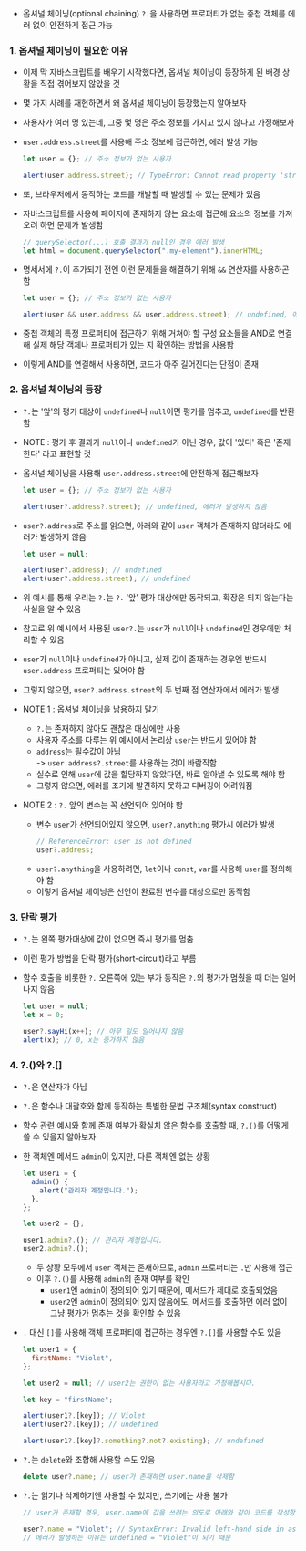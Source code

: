 - 옵셔널 체이닝(optional chaining) `?.`을 사용하면 프로퍼티가 없는 중첩 객체를 에러 없이 안전하게 접근 가능

### 1. 옵셔널 체이닝이 필요한 이유

- 이제 막 자바스크립트를 배우기 시작했다면, 옵셔널 체이닝이 등장하게 된 배경 상황을 직접 겪어보지 않았을 것
- 몇 가지 사례를 재현하면서 왜 옵셔널 체이닝이 등장했는지 알아보자

- 사용자가 여러 명 있는데, 그중 몇 명은 주소 정보를 가지고 있지 않다고 가정해보자
- `user.address.street`를 사용해 주소 정보에 접근하면, 에러 발생 가능

  ```javascript
  let user = {}; // 주소 정보가 없는 사용자

  alert(user.address.street); // TypeError: Cannot read property 'street' of undefined
  ```

- 또, 브라우저에서 동작하는 코드를 개발할 때 발생할 수 있는 문제가 있음
- 자바스크립트를 사용해 페이지에 존재하지 않는 요소에 접근해 요소의 정보를 가져오려 하면 문제가 발생함
  ```javascript
  // querySelector(...) 호출 결과가 null인 경우 에러 발생
  let html = document.querySelector(".my-element").innerHTML;
  ```
- 명세서에 `?.`이 추가되기 전엔 이런 문제들을 해결하기 위해 `&&` 연산자를 사용하곤 함

  ```javascript
  let user = {}; // 주소 정보가 없는 사용자

  alert(user && user.address && user.address.street); // undefined, 에러가 발생하지 않습니다.
  ```

- 중첩 객체의 특정 프로퍼티에 접근하기 위해 거쳐야 할 구성 요소들을 AND로 연결해 실제 해당 객체나 프로퍼티가 있는 지 확인하는 방법을 사용함
- 이렇게 AND를 연결해서 사용하면, 코드가 아주 길어진다는 단점이 존재

### 2. 옵셔널 체이닝의 등장

- `?.`는 '앞'의 평가 대상이 `undefined`나 `null`이면 평가를 멈추고, `undefined`를 반환함
- NOTE : 평가 후 결과가 `null`이나 `undefined`가 아닌 경우, 값이 '있다' 혹은 '존재한다' 라고 표현할 것
- 옵셔널 체이닝을 사용해 `user.address.street`에 안전하게 접근해보자

  ```javascript
  let user = {}; // 주소 정보가 없는 사용자

  alert(user?.address?.street); // undefined, 에러가 발생하지 않음
  ```

- `user?.address`로 주소를 읽으면, 아래와 같이 `user` 객체가 존재하지 않더라도 에러가 발생하지 않음

  ```javascript
  let user = null;

  alert(user?.address); // undefined
  alert(user?.address.street); // undefined
  ```

- 위 예시를 통해 우리는 `?.`는 `?.` '앞' 평가 대상에만 동작되고, 확장은 되지 않는다는 사실을 알 수 있음
- 참고로 위 예시에서 사용된 `user?.`는 `user`가 `null`이나 `undefined`인 경우에만 처리할 수 있음
- `user`가 `null`이나 `undefined`가 아니고, 실제 값이 존재하는 경우엔 반드시 `user.address` 프로퍼티는 있어야 함
- 그렇지 않으면, `user?.address.street`의 두 번째 점 연산자에서 에러가 발생

- NOTE 1 : 옵셔널 체이닝을 남용하지 말기

  - `?.`는 존재하지 않아도 괜찮은 대상에만 사용
  - 사용자 주소를 다루는 위 예시에서 논리상 `user`는 반드시 있어야 함
  - `address`는 필수값이 아님  
    -> `user.address?.street`를 사용하는 것이 바람직함
  - 실수로 인해 `user`에 값을 할당하지 않았다면, 바로 알아낼 수 있도록 해야 함
  - 그렇지 않으면, 에러를 조기에 발견하지 못하고 디버깅이 어려워짐

- NOTE 2 : `?.` 앞의 변수는 꼭 선언되어 있어야 함
  - 변수 `user`가 선언되어있지 않으면, `user?.anything` 평가시 에러가 발생
    ```javascript
    // ReferenceError: user is not defined
    user?.address;
    ```
  - `user?.anything`을 사용하려면, `let`이나 `const`, `var`를 사용해 `user`를 정의해야 함
  - 이렇게 옵셔널 체이닝은 선언이 완료된 변수를 대상으로만 동작함

### 3. 단락 평가

- `?.`는 왼쪽 평가대상에 값이 없으면 즉시 평가를 멈춤
- 이런 평가 방법을 단락 평가(short-circuit)라고 부름
- 함수 호출을 비롯한 `?.` 오른쪽에 있는 부가 동작은 `?.`의 평가가 멈췄을 때 더는 일어나지 않음

  ```javascript
  let user = null;
  let x = 0;

  user?.sayHi(x++); // 아무 일도 일어나지 않음
  alert(x); // 0, x는 증가하지 않음
  ```

### 4. ?.()와 ?.[]

- `?.`은 연산자가 아님
- `?.`은 함수나 대괄호와 함께 동작하는 특별한 문법 구조체(syntax construct)
- 함수 관련 예시와 함께 존재 여부가 확실치 않은 함수를 호출할 때, `?.()`를 어떻게 쓸 수 있을지 알아보자
- 한 객체엔 메서드 `admin`이 있지만, 다른 객체엔 없는 상황

  ```javascript
  let user1 = {
    admin() {
      alert("관리자 계정입니다.");
    },
  };

  let user2 = {};

  user1.admin?.(); // 관리자 계정입니다.
  user2.admin?.();
  ```

  - 두 상황 모두에서 `user` 객체는 존재하므로, `admin` 프로퍼티는 `.`만 사용해 접근
  - 이후 `?.()`를 사용해 `admin`의 존재 여부를 확인
    - `user1`엔 `admin`이 정의되어 있기 때문에, 메서드가 제대로 호출되었음
    - `user2`엔 `admin`이 정의되어 있지 않음에도, 메서드를 호출하면 에러 없이 그냥 평가가 멈추는 것을 확인할 수 있음

- `.` 대신 `[]`를 사용해 객체 프로퍼티에 접근하는 경우엔 `?.[]`를 사용할 수도 있음

  ```javascript
  let user1 = {
    firstName: "Violet",
  };

  let user2 = null; // user2는 권한이 없는 사용자라고 가정해봅시다.

  let key = "firstName";

  alert(user1?.[key]); // Violet
  alert(user2?.[key]); // undefined

  alert(user1?.[key]?.something?.not?.existing); // undefined
  ```

- `?.`는 `delete`와 조합해 사용할 수도 있음

  ```javascript
  delete user?.name; // user가 존재하면 user.name을 삭제함
  ```

- `?.`는 읽기나 삭제하기엔 사용할 수 있지만, 쓰기에는 사용 불가

  ```javascript
  // user가 존재할 경우, user.name에 값을 쓰려는 의도로 아래와 같이 코드를 작성함

  user?.name = "Violet"; // SyntaxError: Invalid left-hand side in assignment
  // 에러가 발생하는 이유는 undefined = "Violet"이 되기 때문
  ```
